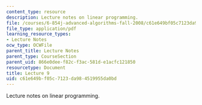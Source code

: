 ```yaml
---
content_type: resource
description: Lecture notes on linear programming.
file: /courses/6-854j-advanced-algorithms-fall-2008/c61e649bf05c7123da984519955da0bd_lec9.pdf
file_type: application/pdf
learning_resource_types:
- Lecture Notes
ocw_type: OCWFile
parent_title: Lecture Notes
parent_type: CourseSection
parent_uid: 866e0dee-f82c-f3ac-581d-e1acfc121850
resourcetype: Document
title: Lecture 9
uid: c61e649b-f05c-7123-da98-4519955da0bd
---
```

Lecture notes on linear programming.


